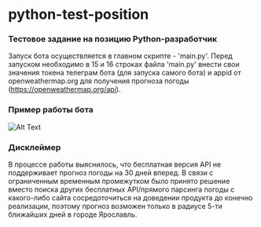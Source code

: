 # python-test-position
### Тестовое задание на позицию Python-разработчик

Запуск бота осуществляется в главном скрипте - 'main.py'.
Перед запуском необходимо в 15 и 16 строках файла 'main.py' внести свои значения токена телеграм бота (для запуска самого бота) и appid от openweathermap.org для получения прогноза погоды (https://openweathermap.org/api).

### Пример работы бота
![Alt Text](https://s7.gifyu.com/images/ezgif.com-gif-makere1caef19a0b1f290.gif)

### Дисклеймер
В процессе работы выяснилось, что бесплатная версия API не поддерживает прогноз погоды на 30 дней вперед.
В связи с ограниченным временным промежутком было принято решение вместо поиска других бесплатных API/прямого парсинга погоды с какого-либо сайта сосредоточиться на доведении продукта до конечно реализации, поэтому прогноз возможен только в радиусе 5-ти ближайших дней в городе Ярославль.
